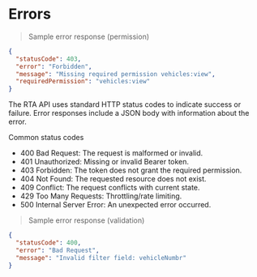 # Errors

> Sample error response (permission)

```json
{
  "statusCode": 403,
  "error": "Forbidden",
  "message": "Missing required permission vehicles:view",
  "requiredPermission": "vehicles:view"
}
```

The RTA API uses standard HTTP status codes to indicate success or failure. Error responses include a JSON body with information about the error.

Common status codes
- 400 Bad Request: The request is malformed or invalid.
- 401 Unauthorized: Missing or invalid Bearer token.
- 403 Forbidden: The token does not grant the required permission.
- 404 Not Found: The requested resource does not exist.
- 409 Conflict: The request conflicts with current state.
- 429 Too Many Requests: Throttling/rate limiting.
- 500 Internal Server Error: An unexpected error occurred.

> Sample error response (validation)

```json
{
  "statusCode": 400,
  "error": "Bad Request",
  "message": "Invalid filter field: vehicleNumbr"
}
```
